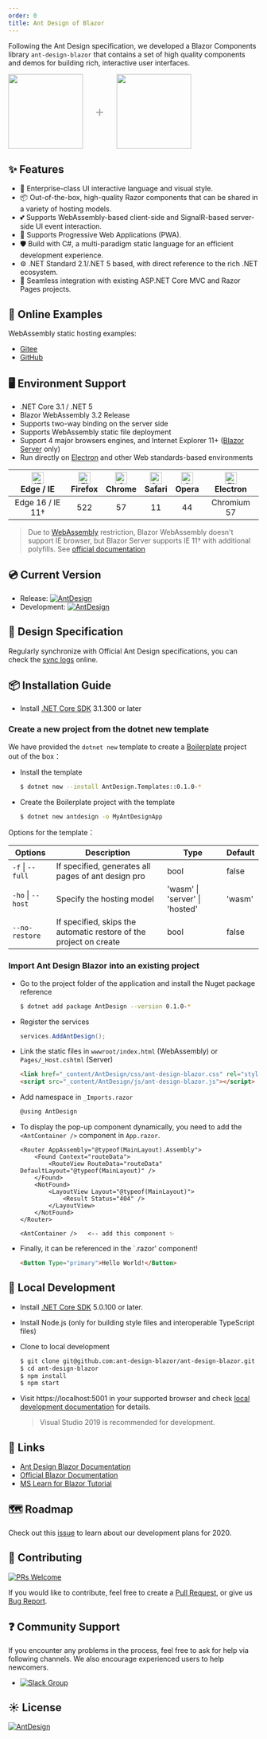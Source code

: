 ```yaml
---
order: 0
title: Ant Design of Blazor
---
```


Following the Ant Design specification, we developed a Blazor Components library `ant-design-blazor` that contains a set of high quality components and demos for building rich, interactive user interfaces.

<div class="pic-plus">
  <img width="150" src="https://gw.alipayobjects.com/zos/rmsportal/KDpgvguMpGfqaHPjicRK.svg">
  <span>+</span>
  <img height="150" src="https://cdn.jsdelivr.net/gh/ant-design-blazor/ant-design-blazor/docs/assets/blazor.svg">
</div>

<style>
.pic-plus > * {
  display: inline-block !important;
  vertical-align: middle;
}
.pic-plus span {
  font-size: 30px;
  color: #aaa;
  margin: 0 20px;
}
</style>

## ✨ Features

- 🌈 Enterprise-class UI interactive language and visual style.
- 📦 Out-of-the-box, high-quality Razor components that can be shared in a variety of hosting models.
- 💕 Supports WebAssembly-based client-side and SignalR-based server-side UI event interaction.
- 🎨 Supports Progressive Web Applications (PWA).
- 🛡 Build with C#, a multi-paradigm static language for an efficient development experience.
- ⚙️ .NET Standard 2.1/.NET 5 based, with direct reference to the rich .NET ecosystem.
- 🎁 Seamless integration with existing ASP.NET Core MVC and Razor Pages projects.

## 🌈 Online Examples

WebAssembly static hosting examples:

- [Gitee](https://ant-design-blazor.gitee.io/)
- [GitHub](https://ant-design-blazor.github.io/)

## 🖥 Environment Support

- .NET Core 3.1 / .NET 5
- Blazor WebAssembly 3.2 Release
- Supports two-way binding on the server side
- Supports WebAssembly static file deployment
- Support 4 major browsers engines, and Internet Explorer 11+ ([Blazor Server](https://docs.microsoft.com/en-us/aspnet/core/blazor/supported-platforms?view=aspnetcore-3.1&WT.mc_id=DT-MVP-5003987) only)
- Run directly on [Electron](http://electron.atom.io/) and other Web standards-based environments

| [<img src="https://cdn.jsdelivr.net/gh/alrra/browser-logos/src/edge/edge_48x48.png" alt="IE / Edge" width="24px" height="24px" />](http://godban.github.io/browsers-support-badges/)</br> Edge / IE | [<img src="https://cdn.jsdelivr.net/gh/alrra/browser-logos/src/firefox/firefox_48x48.png" alt="Firefox" width="24px" height="24px" />](http://godban.github.io/browsers-support-badges/)</br>Firefox | [<img src="https://cdn.jsdelivr.net/gh/alrra/browser-logos/src/chrome/chrome_48x48.png" alt="Chrome" width="24px" height="24px" />](http://godban.github.io/browsers-support-badges/)</br>Chrome | [<img src="https://cdn.jsdelivr.net/gh/alrra/browser-logos/src/safari/safari_48x48.png" alt="Safari" width="24px" height="24px" />](http://godban.github.io/browsers-support-badges/)</br>Safari | [<img src="https://cdn.jsdelivr.net/gh/alrra/browser-logos/src/opera/opera_48x48.png" alt="Opera" width="24px" height="24px" />](http://godban.github.io/browsers-support-badges/)</br>Opera | [<img src="https://cdn.jsdelivr.net/gh/alrra/browser-logos/src/electron/electron_48x48.png" alt="Electron" width="24px" height="24px" />](http://godban.github.io/browsers-support-badges/)</br>Electron |
| :--------------------------------------------------------------------------------------------------------------------------------------------------------------------------------------------------------------: | :---------------------------------------------------------------------------------------------------------------------------------------------------------------------------------------------------------------: | :-----------------------------------------------------------------------------------------------------------------------------------------------------------------------------------------------------------: | :-----------------------------------------------------------------------------------------------------------------------------------------------------------------------------------------------------------: | :-------------------------------------------------------------------------------------------------------------------------------------------------------------------------------------------------------: | :-------------------------------------------------------------------------------------------------------------------------------------------------------------------------------------------------------------------: |
|                                                                                                 Edge 16 / IE 11†                                                                                                 |                                                                                                        522                                                                                                        |                                                                                                      57                                                                                                       |                                                                                                      11                                                                                                       |                                                                                                    44                                                                                                     |                                                                                                      Chromium 57                                                                                                      |

> Due to [WebAssembly](https://webassembly.org) restriction, Blazor WebAssembly doesn't support IE browser, but Blazor Server supports IE 11† with additional polyfills. See [official documentation](https://docs.microsoft.com/en-us/aspnet/core/blazor/supported-platforms?view=aspnetcore-3.1&WT.mc_id=DT-MVP-5003987)

## 💿 Current Version

- Release: [![AntDesign](https://img.shields.io/nuget/v/AntDesign.svg?color=red&style=flat-square)](https://www.nuget.org/packages/AntDesign/)
- Development: [![AntDesign](https://img.shields.io/nuget/vpre/AntDesign.svg?color=red&style=flat-square)](https://www.nuget.org/packages/AntDesign/)

## 🎨 Design Specification

Regularly synchronize with Official Ant Design specifications, you can check the [sync logs](https://github.com/ant-design-blazor/ant-design-blazor/actions?query=workflow%3A%22Style+sync+Bot%22) online.

## 📦 Installation Guide

- Install [.NET Core SDK](https://dotnet.microsoft.com/download/dotnet-core/3.1?WT.mc_id=DT-MVP-5003987) 3.1.300 or later

### Create a new project from the dotnet new template

We have provided the `dotnet new` template to create a [Boilerplate](https://github.com/ant-design-blazor/ant-design-pro-blazor) project out of the box：

- Install the template

  ```bash
  $ dotnet new --install AntDesign.Templates::0.1.0-*
  ```

- Create the Boilerplate project with the template

  ```bash
  $ dotnet new antdesign -o MyAntDesignApp
  ```

Options for the template：

| Options          | Description                                         | Type     | Default    |
| ---------------- | -------------------------------------------- | ------ |  --------- |
| `-f` \| `--full`  | If specified, generates all pages of ant design pro | bool  |  false    |
| `-ho` \| `--host`   | Specify the hosting model  | 'wasm' \| 'server' \| 'hosted'    |'wasm'      |
| `--no-restore` |  If specified, skips the automatic restore of the project on create  | bool    | false |



### Import Ant Design Blazor into an existing project

- Go to the project folder of the application and install the Nuget package reference

  ```bash
  $ dotnet add package AntDesign --version 0.1.0-*
  ```

- Register the services

  ```csharp
  services.AddAntDesign();
  ```

- Link the static files in `wwwroot/index.html` (WebAssembly) or `Pages/_Host.cshtml` (Server)

  ```html
  <link href="_content/AntDesign/css/ant-design-blazor.css" rel="stylesheet" />
  <script src="_content/AntDesign/js/ant-design-blazor.js"></script>
  ```

- Add namespace in `_Imports.razor`

  ```csharp
  @using AntDesign
  ```

- To display the pop-up component dynamically, you need to add the `<AntContainer />` component in `App.razor`. 

  ```
  <Router AppAssembly="@typeof(MainLayout).Assembly">
      <Found Context="routeData">
          <RouteView RouteData="routeData" DefaultLayout="@typeof(MainLayout)" />
      </Found>
      <NotFound>
          <LayoutView Layout="@typeof(MainLayout)">
              <Result Status="404" />
          </LayoutView>
      </NotFound>
  </Router>

  <AntContainer />   <-- add this component ✨
  ```

- Finally, it can be referenced in the `.razor' component!

  ```html
  <Button Type="primary">Hello World!</Button>
  ```

## 🔨 Local Development

- Install [.NET Core SDK](https://dotnet.microsoft.com/download?WT.mc_id=DT-MVP-5003987) 5.0.100 or later.
- Install Node.js (only for building style files and interoperable TypeScript files)
- Clone to local development

  ```bash
  $ git clone git@github.com:ant-design-blazor/ant-design-blazor.git
  $ cd ant-design-blazor
  $ npm install
  $ npm start
  ```

- Visit https://localhost:5001 in your supported browser and check [local development documentation](https://github.com/ant-design-blazor/ant-design-blazor/wiki) for details.

  > Visual Studio 2019 is recommended for development.

## 🔗 Links

- [Ant Design Blazor Documentation](https://ant-design-blazor.github.io)
- [Official Blazor Documentation](https://docs.microsoft.com/en-us/aspnet/core/blazor/?WT.mc_id=DT-MVP-5003987)
- [MS Learn for Blazor Tutorial](https://docs.microsoft.com/en-us/learn/modules/build-blazor-webassembly-visual-studio-code/?WT.mc_id=DT-MVP-5003987)

## 🗺 Roadmap

Check out this [issue](https://github.com/ant-design-blazor/ant-design-blazor/issues/21) to learn about our development plans for 2020.

## 🤝 Contributing

[![PRs Welcome](https://img.shields.io/badge/PRs-welcome-brightgreen.svg?style=flat-square)](https://github.com/ant-design-blazor/ant-design-blazor/pulls)

If you would like to contribute, feel free to create a [Pull Request](https://github.com/ant-design-blazor/ant-design-blazor/pulls), or give us [Bug Report](https://github.com/ant-design-blazor/ant-design-blazor/issues/new).

## ❓ Community Support

If you encounter any problems in the process, feel free to ask for help via following channels. We also encourage experienced users to help newcomers.

- [![Slack Group](https://img.shields.io/badge/Slack-AntBlazor-blue.svg?style=flat-square&logo=slack)](https://join.slack.com/t/AntBlazor/shared_invite/zt-etfaf1ww-AEHRU41B5YYKij7SlHqajA) 

## ☀️ License

[![AntDesign](https://img.shields.io/badge/License-MIT-blue?style=flat-square)](https://github.com/ant-design-blazor/ant-design-blazor/blob/master/LICENSE)
